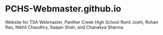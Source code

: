 # PCHS-Webmaster.github.io
Website for TSA Webmaster, Panther Creek High School
Ronit Joshi, Rohan Rao, Nikhil Chaudhry, Saajan Shah, and Chanakya Sharma

